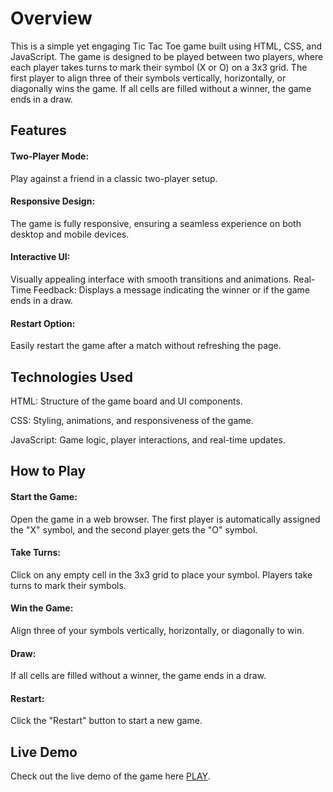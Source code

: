 # Overview

This is a simple yet engaging Tic Tac Toe game built using HTML, CSS, and JavaScript.
 The game is designed to be played between two players, where each player takes turns to mark their symbol (X or O) on a 3x3 grid. The first player to align three of their symbols vertically, horizontally, or diagonally wins the game. If all cells are filled without a winner, the game ends in a draw.

## Features
#### Two-Player Mode: 
Play against a friend in a classic two-player setup.
#### Responsive Design: 
The game is fully responsive, ensuring a seamless experience on both desktop and mobile devices.
#### Interactive UI: 
Visually appealing interface with smooth transitions and animations.
Real-Time Feedback: 
Displays a message indicating the winner or if the game ends in a draw.
#### Restart Option: 
Easily restart the game after a match without refreshing the page.
## Technologies Used
HTML: Structure of the game board and UI components.

CSS: Styling, animations, and responsiveness of the game.

JavaScript: Game logic, player interactions, and real-time updates.
## How to Play
#### Start the Game:
 Open the game in a web browser. The first player is automatically assigned the "X" symbol, and the second player gets the "O" symbol.
#### Take Turns: 
Click on any empty cell in the 3x3 grid to place your symbol. Players take turns to mark their symbols.
#### Win the Game: 
Align three of your symbols vertically, horizontally, or diagonally to win.
#### Draw: 
If all cells are filled without a winner, the game ends in a draw.
#### Restart: 
Click the "Restart" button to start a new game.
## Live Demo
Check out the live demo of the game here  [PLAY](https://janvihatwar.github.io/Tic_Tac_Toe_Game/).
